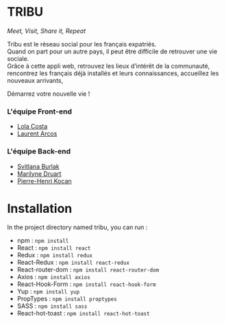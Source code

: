 # TRIBU

*Meet, Visit, Share it, Repeat*

Tribu est le réseau social pour les français expatriés.  
Quand on part pour un autre pays, il peut être difficile de retrouver une vie sociale.  
Grâce à cette appli web, retrouvez les lieux d’intérêt de la communauté, rencontrez les français déjà installés et leurs connaissances, accueillez les nouveaux arrivants,

Démarrez votre nouvelle vie !

### L'équipe Front-end

- [Lola Costa](https://github.com/LolaCosta-DeVinci)
- [Laurent Arcos](https://www.github.com/LaurentArcos)

### L'équipe Back-end

- [Svitlana Burlak](https://github.com/svitlanaburlak)
- [Marilyne Druart](https://github.com/MarilyneDruart)
- [Pierre-Henri Kocan](https://github.com/Pierre-Henri-Kocan)

# Installation

In the project directory named tribu, you can run :

- npm : ```npm install```
- React : ```npm install react```
- Redux : ```npm install redux```
- React-Redux : ```npm install react-redux```
- React-router-dom : ```npm install react-router-dom```
- Axios : ```npm install axios```
- React-Hook-Form : ```npm install react-hook-form```
- Yup : ```npm install yup```
- PropTypes : ```npm install proptypes```
- SASS : ```npm install sass```
- React-hot-toast : ```npm install react-hot-toast```
